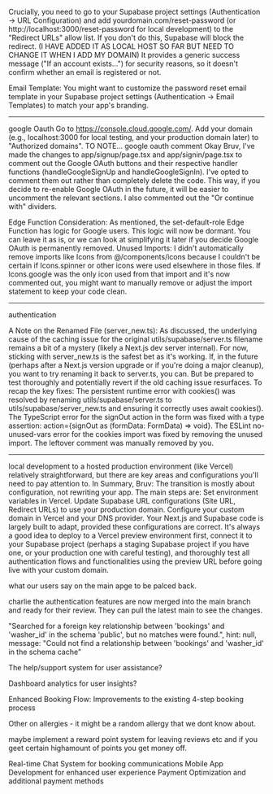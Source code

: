Crucially, you need to go to your Supabase project settings (Authentication -> URL Configuration) and add yourdomain.com/reset-password (or http://localhost:3000/reset-password for local development) to the "Redirect URLs" allow list. If you don't do this, Supabase will block the redirect. (I HAVE ADDED IT AS LOCAL HOST SO FAR BUT NEED TO CHANGE IT WHEN I ADD MY DOMAIN)
It provides a generic success message ("If an account exists...") for security reasons, so it doesn't confirm whether an email is registered or not.

Email Template: You might want to customize the password reset email template in your Supabase project settings (Authentication -> Email Templates) to match your app's branding.

---

google Oauth
Go to https://console.cloud.google.com/.
Add your domain (e.g., localhost:3000 for local testing, and your production domain later) to "Authorized domains".
TO NOTE...
google oauth comment
Okay Bruv, I've made the changes to app/signup/page.tsx and app/signin/page.tsx to comment out the Google OAuth buttons and their respective handler functions (handleGoogleSignUp and handleGoogleSignIn).
I've opted to comment them out rather than completely delete the code. This way, if you decide to re-enable Google OAuth in the future, it will be easier to uncomment the relevant sections. I also commented out the "Or continue with" dividers.

Edge Function Consideration: As mentioned, the set-default-role Edge Function has logic for Google users. This logic will now be dormant. You can leave it as is, or we can look at simplifying it later if you decide Google OAuth is permanently removed.
Unused Imports: I didn't automatically remove imports like Icons from @/components/icons because I couldn't be certain if Icons.spinner or other icons were used elsewhere in those files. If Icons.google was the only icon used from that import and it's now commented out, you might want to manually remove or adjust the import statement to keep your code clean.

---

authentication

A Note on the Renamed File (server_new.ts):
As discussed, the underlying cause of the caching issue for the original utils/supabase/server.ts filename remains a bit of a mystery (likely a Next.js dev server internal). For now, sticking with server_new.ts is the safest bet as it's working.
If, in the future (perhaps after a Next.js version upgrade or if you're doing a major cleanup), you want to try renaming it back to server.ts, you can. But be prepared to test thoroughly and potentially revert if the old caching issue resurfaces.
To recap the key fixes:
The persistent runtime error with cookies() was resolved by renaming utils/supabase/server.ts to utils/supabase/server_new.ts and ensuring it correctly uses await cookies().
The TypeScript error for the signOut action in the form was fixed with a type assertion: action={signOut as (formData: FormData) => void}.
The ESLint no-unused-vars error for the cookies import was fixed by removing the unused import.
The leftover comment was manually removed by you.

---

local development to a hosted production environment (like Vercel) relatively straightforward, but there are key areas and configurations you'll need to pay attention to.
In Summary, Bruv:
The transition is mostly about configuration, not rewriting your app. The main steps are:
Set environment variables in Vercel.
Update Supabase URL configurations (Site URL, Redirect URLs) to use your production domain.
Configure your custom domain in Vercel and your DNS provider.
Your Next.js and Supabase code is largely built to adapt, provided these configurations are correct. It's always a good idea to deploy to a Vercel preview environment first, connect it to your Supabase project (perhaps a staging Supabase project if you have one, or your production one with careful testing), and thoroughly test all authentication flows and functionalities using the preview URL before going live with your custom domain.

what our users say on the main apge to be palced back.

charlie
the authentication features are now merged into the main branch and ready for their review. They can pull the latest main to see the changes.

"Searched for a foreign key relationship between 'bookings' and 'washer_id' in the schema 'public', but no matches were found.",
hint: null,
message: "Could not find a relationship between 'bookings' and 'washer_id' in the schema cache"

The help/support system for user assistance?

Dashboard analytics for user insights?

Enhanced Booking Flow: Improvements to the existing 4-step booking process

Other on allergies - it might be a random allergy that we dont know about.

maybe implement a reward point system for leaving reviews etc and if you geet certain highamount of points you get money off.

Real-time Chat System for booking communications
Mobile App Development for enhanced user experience
Payment Optimization and additional payment methods
